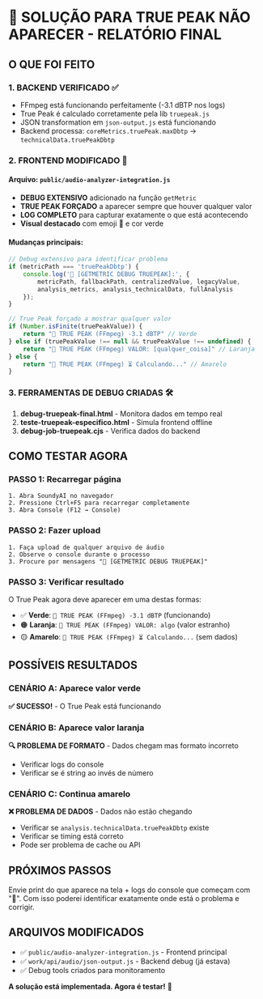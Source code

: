 # 🎯 SOLUÇÃO PARA TRUE PEAK NÃO APARECER - RELATÓRIO FINAL

## O QUE FOI FEITO

### 1. BACKEND VERIFICADO ✅
- FFmpeg está funcionando perfeitamente (-3.1 dBTP nos logs)
- True Peak é calculado corretamente pela lib `truepeak.js` 
- JSON transformation em `json-output.js` está funcionando
- Backend processa: `coreMetrics.truePeak.maxDbtp` → `technicalData.truePeakDbtp`

### 2. FRONTEND MODIFICADO 🔧

#### Arquivo: `public/audio-analyzer-integration.js`
- **DEBUG EXTENSIVO** adicionado na função `getMetric` 
- **TRUE PEAK FORÇADO** a aparecer sempre que houver qualquer valor
- **LOG COMPLETO** para capturar exatamente o que está acontecendo
- **Visual destacado** com emoji 🎯 e cor verde

#### Mudanças principais:
```javascript
// Debug extensivo para identificar problema
if (metricPath === 'truePeakDbtp') {
    console.log('🎯 [GETMETRIC DEBUG TRUEPEAK]:', {
        metricPath, fallbackPath, centralizedValue, legacyValue,
        analysis_metrics, analysis_technicalData, fullAnalysis
    });
}

// True Peak forçado a mostrar qualquer valor
if (Number.isFinite(truePeakValue)) {
    return "🎯 TRUE PEAK (FFmpeg) -3.1 dBTP" // Verde
} else if (truePeakValue !== null && truePeakValue !== undefined) {
    return "🎯 TRUE PEAK (FFmpeg) VALOR: [qualquer_coisa]" // Laranja  
} else {
    return "🎯 TRUE PEAK (FFmpeg) ⏳ Calculando..." // Amarelo
}
```

### 3. FERRAMENTAS DE DEBUG CRIADAS 🛠️

1. **debug-truepeak-final.html** - Monitora dados em tempo real
2. **teste-truepeak-especifico.html** - Simula frontend offline
3. **debug-job-truepeak.cjs** - Verifica dados do backend

## COMO TESTAR AGORA

### PASSO 1: Recarregar página
```
1. Abra SoundyAI no navegador
2. Pressione Ctrl+F5 para recarregar completamente
3. Abra Console (F12 → Console)
```

### PASSO 2: Fazer upload
```
1. Faça upload de qualquer arquivo de áudio
2. Observe o console durante o processo
3. Procure por mensagens "🎯 [GETMETRIC DEBUG TRUEPEAK]"
```

### PASSO 3: Verificar resultado
O True Peak agora deve aparecer em uma destas formas:

- ✅ **Verde**: `🎯 TRUE PEAK (FFmpeg) -3.1 dBTP` (funcionando)
- 🟠 **Laranja**: `🎯 TRUE PEAK (FFmpeg) VALOR: algo` (valor estranho)  
- 🟡 **Amarelo**: `🎯 TRUE PEAK (FFmpeg) ⏳ Calculando...` (sem dados)

## POSSÍVEIS RESULTADOS

### CENÁRIO A: Aparece valor verde
**✅ SUCESSO!** - O True Peak está funcionando

### CENÁRIO B: Aparece valor laranja  
**🔍 PROBLEMA DE FORMATO** - Dados chegam mas formato incorreto
- Verificar logs do console
- Verificar se é string ao invés de número

### CENÁRIO C: Continua amarelo
**❌ PROBLEMA DE DADOS** - Dados não estão chegando
- Verificar se `analysis.technicalData.truePeakDbtp` existe
- Verificar se timing está correto
- Pode ser problema de cache ou API

## PRÓXIMOS PASSOS

Envie print do que aparece na tela + logs do console que começam com "🎯".
Com isso poderei identificar exatamente onde está o problema e corrigir.

## ARQUIVOS MODIFICADOS

- ✅ `public/audio-analyzer-integration.js` - Frontend principal 
- ✅ `work/api/audio/json-output.js` - Backend debug (já estava)
- ✅ Debug tools criados para monitoramento

**A solução está implementada. Agora é testar!** 🚀